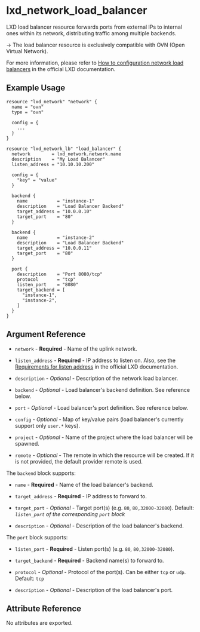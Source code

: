 # lxd_network_load_balancer

LXD load balancer resource forwards ports from external IPs to internal ones within its network,
distributing traffic among multiple backends.

-> The load balancer resource is exclusively compatible with OVN (Open Virtual Network).

For more information, please refer to [How to configuration network load balancers](https://documentation.ubuntu.com/lxd/en/latest/howto/network_load_balancers/)
in the official LXD documentation.

## Example Usage

```hcl
resource "lxd_network" "network" {
  name = "ovn"
  type = "ovn"

  config = {
    ...
  }
}

resource "lxd_network_lb" "load_balancer" {
  network        = lxd_network.network.name
  description    = "My Load Balancer"
  listen_address = "10.10.10.200"

  config = {
    "key" = "value"
  }

  backend {
    name           = "instance-1"
    description    = "Load Balancer Backend"
    target_address = "10.0.0.10"
    target_port    = "80"
  }

  backend {
    name           = "instance-2"
    description    = "Load Balancer Backend"
    target_address = "10.0.0.11"
    target_port    = "80"
  }

  port {
    description    = "Port 8080/tcp"
    protocol       = "tcp"
    listen_port    = "8080"
    target_backend = [
      "instance-1",
      "instance-2",
    ]
  }
}

```

## Argument Reference

* `network` - **Required** - Name of the uplink network.

* `listen_address` - **Required** - IP address to listen on. Also, see the [Requirements for listen address](https://documentation.ubuntu.com/lxd/en/latest/howto/network_load_balancers/#requirements-for-listen-addresses) in the official LXD documentation.

* `description` - *Optional* - Description of the network load balancer.

* `backend` - *Optional* - Load balancer's backend definition. See reference below.

* `port` - *Optional* - Load balancer's port definition. See reference below.

* `config` - *Optional* - Map of key/value pairs (load balancer's currently support only `user.*` keys).

* `project` - *Optional* - Name of the project where the load balancer will be spawned.

* `remote` - *Optional* - The remote in which the resource will be created. If
	it is not provided, the default provider remote is used.

The `backend` block supports:

* `name` - **Required** - Name of the load balancer's backend.

* `target_address` - **Required** - IP address to forward to.

* `target_port` - *Optional* - Target port(s) (e.g. `80`, `80,32000-32080`). Default: *`listen_port` of the corresponding `port` block*

* `description` - *Optional* - Description of the load balancer's backend.

The `port` block supports:

* `listen_port` - **Required** - Listen port(s) (e.g. `80`, `80,32000-32080`).

* `target_backend` - **Required** - Backend name(s) to forward to.

* `protocol` - *Optional* - Protocol of the port(s). Can be either `tcp` or `udp`. Default: `tcp`

* `description` - *Optional* - Description of the load balancer's port.

## Attribute Reference

No attributes are exported.


